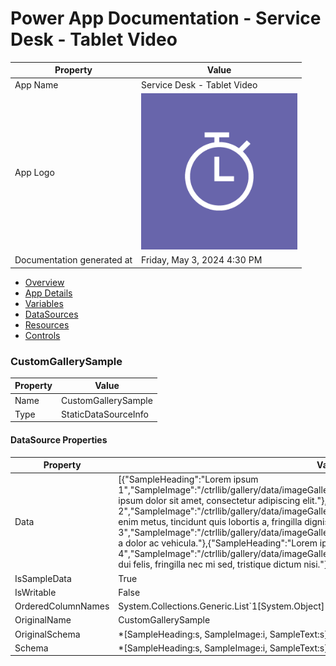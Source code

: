 ﻿# Power App Documentation \- Service Desk \- Tablet Video

| Property                   | Value                                   |
| -------------------------- | --------------------------------------- |
| App Name                   | Service Desk \- Tablet Video            |
| App Logo                   | ![App Logo](resources/applogoSmall.png) |
| Documentation generated at | Friday, May 3, 2024 4:30 PM             |

- [Overview](index-Service-Desk---Tablet-Video.md)
- [App Details](appdetails-Service-Desk---Tablet-Video.md)
- [Variables](variables-Service-Desk---Tablet-Video.md)
- [DataSources](datasources-Service-Desk---Tablet-Video.md)
- [Resources](resources-Service-Desk---Tablet-Video.md)
- [Controls](controls-Service-Desk---Tablet-Video.md)

### CustomGallerySample

| Property | Value                |
| -------- | -------------------- |
| Name     | CustomGallerySample  |
| Type     | StaticDataSourceInfo |

#### DataSource Properties

| Property           | Value                                                                                                                                                                                                                                                                                                                                                                                                                                                                                                                                                                                                                                                                                                                                                  |
| ------------------ | ------------------------------------------------------------------------------------------------------------------------------------------------------------------------------------------------------------------------------------------------------------------------------------------------------------------------------------------------------------------------------------------------------------------------------------------------------------------------------------------------------------------------------------------------------------------------------------------------------------------------------------------------------------------------------------------------------------------------------------------------------ |
| Data               | \[{"SampleHeading":"Lorem ipsum 1","SampleImage":"\/ctrllib\/gallery\/data\/imageGallery\/SampleImage4.svg","SampleText":"Lorem ipsum dolor sit amet, consectetur adipiscing elit."},{"SampleHeading":"Lorem ipsum 2","SampleImage":"\/ctrllib\/gallery\/data\/imageGallery\/SampleImage3.svg","SampleText":"Suspendisse enim metus, tincidunt quis lobortis a, fringilla dignissim neque."},{"SampleHeading":"Lorem ipsum 3","SampleImage":"\/ctrllib\/gallery\/data\/imageGallery\/SampleImage2.svg","SampleText":"Ut pharetra a dolor ac vehicula."},{"SampleHeading":"Lorem ipsum 4","SampleImage":"\/ctrllib\/gallery\/data\/imageGallery\/SampleImage1.svg","SampleText":"Vestibulum dui felis, fringilla nec mi sed, tristique dictum nisi."}\] |
| IsSampleData       | True                                                                                                                                                                                                                                                                                                                                                                                                                                                                                                                                                                                                                                                                                                                                                   |
| IsWritable         | False                                                                                                                                                                                                                                                                                                                                                                                                                                                                                                                                                                                                                                                                                                                                                  |
| OrderedColumnNames | System.Collections.Generic.List\`1\[System.Object\]                                                                                                                                                                                                                                                                                                                                                                                                                                                                                                                                                                                                                                                                                                    |
| OriginalName       | CustomGallerySample                                                                                                                                                                                                                                                                                                                                                                                                                                                                                                                                                                                                                                                                                                                                    |
| OriginalSchema     | \*\[SampleHeading:s, SampleImage:i, SampleText:s\]                                                                                                                                                                                                                                                                                                                                                                                                                                                                                                                                                                                                                                                                                                     |
| Schema             | \*\[SampleHeading:s, SampleImage:i, SampleText:s\]                                                                                                                                                                                                                                                                                                                                                                                                                                                                                                                                                                                                                                                                                                     |
